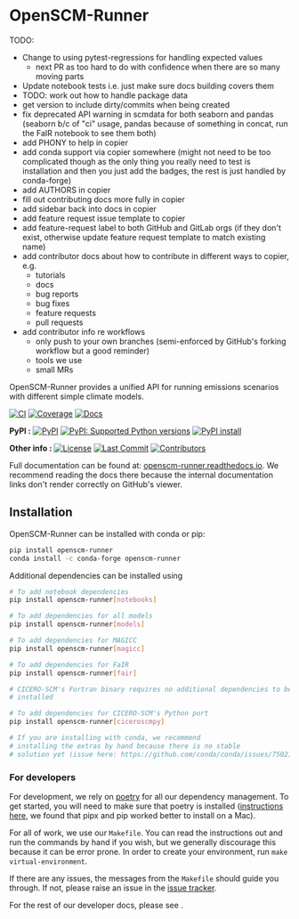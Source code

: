 # OpenSCM-Runner

TODO:

- Change to using pytest-regressions for handling expected values
  - next PR as too hard to do with confidence when there are so many moving parts
- Update notebook tests i.e. just make sure docs building covers them
- TODO: work out how to handle package data
- get version to include dirty/commits when being created
- fix deprecated API warning in scmdata for both seaborn and pandas (seaborn b/c of "ci" usage, pandas because of something in concat, run the FaIR notebook to see them both)
- add PHONY to help in copier
- add conda support via copier somewhere (might not need to be too complicated though as the only thing you really need to test is installation and then you just add the badges, the rest is just handled by conda-forge)
- add AUTHORS in copier
- fill out contributing docs more fully in copier
- add sidebar back into docs in copier
- add feature request issue template to copier
- add feature-request label to both GitHub and GitLab orgs (if they don't exist, otherwise update feature request template to match existing name)
- add contributor docs about how to contribute in different ways to copier, e.g.
  - tutorials
  - docs
  - bug reports
  - bug fixes
  - feature requests
  - pull requests
- add contributor info re workflows
  - only push to your own branches (semi-enforced by GitHub's forking workflow but a good reminder)
  - tools we use
  - small MRs

<!---
Can use start-after and end-before directives in docs, see
https://myst-parser.readthedocs.io/en/latest/syntax/organising_content.html#inserting-other-documents-directly-into-the-current-document
-->

<!--- sec-begin-description -->

OpenSCM-Runner provides a unified API for running emissions scenarios with different simple climate models.

[![CI](https://github.com/openscm/openscm-runner/actions/workflows/ci.yaml/badge.svg?branch=main)](https://github.com/openscm/openscm-runner/actions/workflows/ci.yaml)
[![Coverage](https://codecov.io/gh/openscm/openscm-runner/branch/main/graph/badge.svg)](https://codecov.io/gh/openscm/openscm-runner)
[![Docs](https://readthedocs.org/projects/openscm-runner/badge/?version=latest)](https://openscm-runner.readthedocs.io)

**PyPI :**
[![PyPI](https://img.shields.io/pypi/v/openscm-runner.svg)](https://pypi.org/project/openscm-runner/)
[![PyPI: Supported Python versions](https://img.shields.io/pypi/pyversions/openscm-runner.svg)](https://pypi.org/project/openscm-runner/)
[![PyPI install](https://github.com/openscm/openscm-runner/actions/workflows/install.yaml/badge.svg?branch=main)](https://github.com/openscm/openscm-runner/actions/workflows/install.yaml)

**Other info :**
[![License](https://img.shields.io/github/license/openscm/openscm-runner.svg)](https://github.com/openscm/openscm-runner/blob/main/LICENSE)
[![Last Commit](https://img.shields.io/github/last-commit/openscm/openscm-runner.svg)](https://github.com/openscm/openscm-runner/commits/main)
[![Contributors](https://img.shields.io/github/contributors/openscm/openscm-runner.svg)](https://github.com/openscm/openscm-runner/graphs/contributors)

<!--- sec-end-description -->

Full documentation can be found at:
[openscm-runner.readthedocs.io](https://openscm-runner.readthedocs.io/en/latest/).
We recommend reading the docs there because the internal documentation links
don't render correctly on GitHub's viewer.

## Installation

<!--- sec-begin-installation -->

OpenSCM-Runner can be installed with conda or pip:

```bash
pip install openscm-runner
conda install -c conda-forge openscm-runner
```

Additional dependencies can be installed using

```bash
# To add notebook dependencies
pip install openscm-runner[notebooks]

# To add dependencies for all models
pip install openscm-runner[models]

# To add dependencies for MAGICC
pip install openscm-runner[magicc]

# To add dependencies for FaIR
pip install openscm-runner[fair]

# CICERO-SCM's Fortran binary requires no additional dependencies to be
# installed

# To add dependencies for CICERO-SCM's Python port
pip install openscm-runner[ciceroscmpy]

# If you are installing with conda, we recommend
# installing the extras by hand because there is no stable
# solution yet (issue here: https://github.com/conda/conda/issues/7502)
```

<!--- sec-end-installation -->

### For developers

<!--- sec-begin-installation-dev -->

For development, we rely on [poetry](https://python-poetry.org) for all our
dependency management. To get started, you will need to make sure that poetry
is installed
([instructions here](https://python-poetry.org/docs/#installing-with-the-official-installer),
we found that pipx and pip worked better to install on a Mac).

For all of work, we use our `Makefile`.
You can read the instructions out and run the commands by hand if you wish,
but we generally discourage this because it can be error prone.
In order to create your environment, run `make virtual-environment`.

If there are any issues, the messages from the `Makefile` should guide you
through. If not, please raise an issue in the [issue tracker][issue_tracker].

For the rest of our developer docs, please see [](development-reference).

<!--- sec-end-installation-dev -->

[issue_tracker]: https://github.com/openscm/openscm-runner/issues
